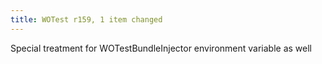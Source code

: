 ```yaml
---
title: WOTest r159, 1 item changed
---
```


Special treatment for WOTestBundleInjector environment variable as well
